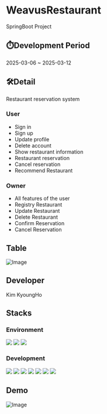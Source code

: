 # WeavusRestaurant
SpringBoot Project

## ⏱️Development Period
2025-03-06 ~ 2025-03-12

## 🛠️Detail

Restaurant reservation system

### User
- Sign in
- Sign up
- Update profile
- Delete account
- Show restaurant information
- Restaurant reservation
- Cancel reservation
- Recommend Restaurant

### Owner
- All features of the user
- Registry Restaurant
- Update Restaurant
- Delete Restaurant
- Confirm Reservation
- Cancel Reservation

## Table
![Image](https://github.com/user-attachments/assets/da0bf03b-954e-40b3-8c74-fa1d9b61c4e2)

## Developer
Kim KyoungHo

## Stacks
### Environment
<img src="https://img.shields.io/badge/intellijidea-000000?style=for-the-badge&logo=intellijidea&logoColor=white"> <img src="https://img.shields.io/badge/git-F05032?style=for-the-badge&logo=git&logoColor=white"> <img src="https://img.shields.io/badge/github-181717?style=for-the-badge&logo=github&logoColor=white">

### Development
<img src="https://img.shields.io/badge/java-007396?style=for-the-badge&logo=java&logoColor=white"> <img src="https://img.shields.io/badge/javascript-F7DF1E?style=for-the-badge&logo=javascript&logoColor=black"> <img src="https://img.shields.io/badge/mysql-4479A1?style=for-the-badge&logo=mysql&logoColor=white"> <img src="https://img.shields.io/badge/springboot-6DB33F?style=for-the-badge&logo=springboot&logoColor=white"> <img src="https://img.shields.io/badge/bootstrap-7952B3?style=for-the-badge&logo=bootstrap&logoColor=white"> <img src="https://img.shields.io/badge/html5-E34F26?style=for-the-badge&logo=html5&logoColor=white"> <img src="https://img.shields.io/badge/css-1572B6?style=for-the-badge&logo=css3&logoColor=white">

## Demo
![Image](https://github.com/user-attachments/assets/0014f629-7f5e-4f72-8aaf-a6651bfbeee4)
